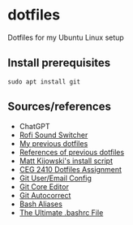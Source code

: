 # dotfiles

Dotfiles for my Ubuntu Linux setup

## Install prerequisites

```
sudo apt install git
```

## Sources/references

- ChatGPT
- [Rofi Sound Switcher](https://github.com/joshpetit/rofi-mixer?tab=readme-ov-file)
- [My previous dotfiles](https://github.com/1blckhrt/blckhrt-dotfiles)
- [References of previous dotfiles](https://github.com/DarkReaper231/eternalblack?tab=readme-ov-file)
- [Matt Kijowski's install script](https://github.com/mkijowski/dotfiles/blob/master/install.sh)
- [CEG 2410 Dotfiles Assignment](https://github.com/pattonsgirl/CEG2410/blob/main/Assignments/BYOE.md)
- [Git User/Email Config](https://support.atlassian.com/bitbucket-cloud/docs/configure-your-dvcs-username-for-commits/)
- [Git Core Editor](https://stackoverflow.com/questions/2596805/how-do-i-make-git-use-the-editor-of-my-choice-for-editing-commit-messages)
- [Git Autocorrect](https://andycarter.dev/blog/auto-correct-git-commands)
- [Bash Aliases](https://github.com/vikaskyadav/awesome-bash-alias)
- [The Ultimate .bashrc File](https://gist.github.com/zachbrowne/8bc414c9f30192067831fafebd1425)
